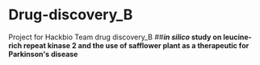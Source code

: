 # Drug-discovery_B
Project for Hackbio Team drug discovery_B
##**_in silico_ study on leucine-rich repeat kinase 2 and the use of safflower plant as a therapeutic for Parkinson's disease**

